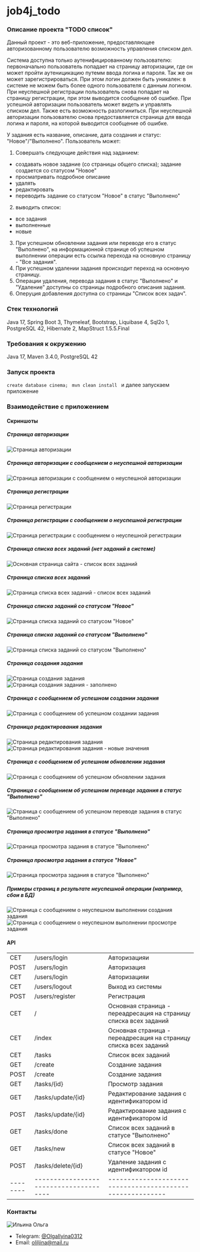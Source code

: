 # job4j_todo

### Описание проекта "TODO список"
Данный проект - это веб-приложение, предоставляющее авторизованному пользователю возможность управления списком дел.

Система доступна только аутенифицированному пользователю:
первоначально пользователь попадает на страницу авторизации, где он может пройти аутеницикацию путемм ввода логина и пароля. 
Так же он может зарегистрироваться. При этом логин должен быть уникален: в системе не можем быть более одного пользователя 
с данным логином.
При неуспешной регистрации пользователь снова попадает на страницу регистрации, при этом выводится сообщение об ошибке.
При успешной авторизации пользователь может видеть и управлять списком дел. Также есть возможность разлогиниться.
При неуспешной авторизации пользователю снова предоставляется страница для ввода логина и пароля, на которой выводится сообщение
об ошибке.

У задания есть название, описание, дата создания и статус: "Новое"/"Выполнено".
Пользователь может:
1. Совершать следующие действия над заданием:
- создавать новое задание (со страницы общего списка); задание создается со статусом "Новое"
- просматривать подробное описание
- удалять
- редактировать
- переводить задание со статусом "Новое" в статус "Выполнено"
2. выводить список:
- все задания
- выполненные
- новые
3. При успешном обновлении задания или переводе его в статус "Выполнено", на информационной странице об успешном выполнении
операции есть ссылка перехода на основную страницу - "Все задания".
4. При успешном удалении задания происходит переход на основную страницу.
5. Операции удаления, перевода задания в статус "Выполнено" и "Удаление" доступны со страницы подробного описания задания.
6. Оперуция добавления доступна со страницы "Список всех задач".

### Стек технологий
Java 17, Spring Boot 3, Thymeleaf, Bootstrap, Liquibase 4, Sql2o 1, PostgreSQL 42, Hibernate 2, MapStruct 1.5.5.Final

### Требования к окружению
Java 17, Maven 3.4.0, PostgreSQL 42

### Запуск проекта
 ``` create database cinema;  ```
 ``` mvn clean install  ```
и далее запускаем приложение

### Взаимодействие с приложением
#### Скриншоты
##### *Страница авторизации*
![Страница авторизации](images/login.jpg)
##### *Страница авторизации с сообщением о неуспешной авторизации*
![Страница авторизации с сообщением о неуспешной авторизации](images/loginFail.jpg)
##### *Страница регистрации*
![Страница регистрации](images/register.jpg)
##### *Страница регистрации с сообщением о неуспешной регистрации*
![Страница регистрации с сообщением о неуспешной регистрации](images/registerFail.jpg)
##### *Страница списка всех заданий (нет заданий в системе)*
![Основная страница сайта - список всех заданий](images/tasksEmpty.jpg)
##### *Страница списка всех заданий*
![Страница списка всех заданий - список всех заданий](images/tasksDiffStatus.jpg)
##### *Страница списка заданий со статусом "Новое"*
![Страница списка заданий со статусом "Новое"](images/tasksNew.jpg)
##### *Страница списка заданий со статусом "Выполнено"*
![Страница списка заданий со статусом "Выполнено"](images/tasksDone.jpg)
##### *Страница создания задания*
![Страница создания задания](images/create.jpg)
![Страница создания задания - заполнено](images/createFilled.jpg)
##### *Страница с сообщением об успешном создании задания*
![Страница с сообщением об успешном создании задания](images/succesCreated.jpg)
##### *Страница редактирования задания*
![Страница редактирования задания](images/update.jpg)
![Страница редактирования задания - новые значения](images/updateFilled.jpg)
##### *Страница с сообщением об успешном обновлении задания*
![Страница с сообщением об успешном обновлении задания](images/succesUpdated.jpg)
##### *Страница с сообщением об успешном переводе задания в статус "Выполнено"*
![Страница с сообщением об успешном переводе задания в статус "Выполнено"](images/succesDone.jpg)
##### *Страница просмотра задания в статусе "Выполнено"* 
![Страница просмотра задания в статусе "Выполнено"](images/viewDoneTask.jpg)
##### *Страница просмотра задания в статусе "Новое"*
![Страница просмотра задания в статусе "Выполнено"](images/viewNewTask.jpg)
##### *Примеры страниц в результате неуспешной операции (например, сбои в БД)*
![Страница с сообщением о неуспешном выполнении создания задания](images/failCreated.jpg)
![Страница с сообщением о неуспешном выполнении просмотре задания](images/failView.jpg)

#### API
|          |                                        |                                                                   |
|----------|----------------------------------------|-------------------------------------------------------------------|
| CET      | /users/login                           | Авторизацияи                                                      |
| POST     | /users/login                           | Авторизация                                                       |
| CET      | /users/login                           | Авторизацияи                                                      |
| CET      | /users/logout                          | Выход из системы                                                  |
| POST     | /users/register                        | Регистрация                                                       |
| CET      | /                                      | Основная страница - переадресация на страницу списка всех заданий |
| CET      | /index                                 | Основная страница - переадресация на страницу списка всех заданий |
| CET      | /tasks                                 | Список всех заданий                                               |
| GET      | /create                                | Создание задания                                                  |
| POST     | /create                                | Создание задания                                                  |
| GET      | /tasks/{id}                            | Просмотр задания                                                  |
| GET      | /tasks/update/{id}                     | Редактирование задания с идентификатором id                       |
| POST     | /tasks/update/{id}                     | Редактирование задания с идентификатором id                       |
| GET      | /tasks/done                            | Список всех заданий в статусе "Выполнено"                         |
| GET      | /tasks/new                             | Список всех заданий в статусе "Новое"                             |
| POST     | /tasks/delete/{id}                     | Удаление задания с идентификатором id                             |
| -------- | -------------------------------------- | ---------------------------------------------------------         |
### Контакты
![Ильина Ольга](images/olga.jpg)
- Telegram: [@OlgaIlyina0312](https://t.me/OlgaIlyina0312)
- Email:    [oliljina@mail.ru](oliljina@mail.ru)
